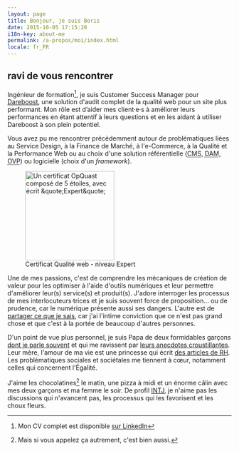 ```yaml
---
layout: page
title: Bonjour, je suis Boris
date: 2015-10-05 17:15:20
i18n-key: about-me
permalink: /a-propos/moi/index.html
locale: fr_FR
---
```


## ravi de vous rencontrer

Ingénieur de formation[^1], je suis <span lang="en">Customer Success Manager</span> pour [Dareboost](https://www.dareboost.com/ "Analyse de site Web, Test de Performance et Audit qualité - DareBoost"), une solution d'audit complet de la qualité web pour un site plus performant. Mon rôle est d’aider mes client·e·s à améliorer leurs performances en étant attentif à leurs questions et en les aidant à utiliser Dareboost à son plein potentiel.


Vous avez pu me rencontrer précédemment autour de problématiques liées au Service Design, à la Finance de Marché, à l'e-Commerce, à la Qualité et la Performance Web ou au choix d'une solution référentielle (<abbr lang="en" title="Content Management System">CMS</abbr>, <abbr lang="en" title="Digital Asset Management">DAM</abbr>, <abbr lang="en" title="Online Video Platform">OVP</abbr>) ou logicielle (choix d'un <em lang="en">framework</em>).

<figure>
  <a href="https://certified.opquast.com/certificate/V085B7/"><img role="img" src="/assets/images/shared/issuer_v085b7.svg" width="200" height="200" alt="Un certificat OpQuast composé de 5 étoiles, avec écrit &quote;Expert&quote;"></a>
  <figcaption>Certificat Qualité web - niveau Expert</figcaption>
</figure>

Une de mes passions, c'est de comprendre les mécaniques de création de valeur pour les optimiser à l'aide d'outils numériques et leur permettre d'améliorer leur(s) service(s) et produit(s). J'adore interroger les processus de mes interlocuteurs·trices et je suis souvent force de proposition… ou de prudence, car le numérique présente aussi ses dangers. L'autre est de [partager ce que je sais](/a-propos/partage/), car j'ai l'intime conviction que ce n'est pas grand chose et que c'est à la portée de beaucoup d'autres personnes.

D'un point de vue plus personnel, je suis Papa de deux formidables garçons [dont je parle souvent](/confs/mon-pire-client-a-cinq-ans/ "Mon pire client a cinq ans &#124; Boris Schapira") et qui me ravissent par [leurs anecdotes croustillantes](/papa/). Leur mère, l'amour de ma vie est une princesse qui écrit [des articles de RH](http://libelilou.github.io/ "Princesse RH"). Les problématiques sociales et sociétales me tiennent à cœur, notamment celles qui concernent l'Égalité.

J'aime les chocolatines[^choc] le matin, une pizza à midi et un énorme câlin avec mes deux garçons et ma femme le soir. De profil [INTJ](https://fr.wikipedia.org/wiki/INTJ), je n'aime pas les discussions qui n'avancent pas, les processus qui les favorisent et les choux fleurs.

[^choc]: Mais si vous appelez ça autrement, c'est bien aussi.

[^1]: Mon CV complet est disponible [sur LinkedIn](https://fr.linkedin.com/in/borisschapira "CV de Boris SCHAPIRA sur LinkedIn")
